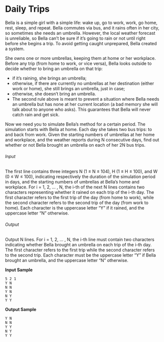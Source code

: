 
# Daily Trips

Bella is a simple girl with a simple life: wake up, go to work, work, go home, rest, sleep, and repeat. Bella commutes via bus, and it rains often in her city, so sometimes she needs an umbrella. However, the local weather forecast is unreliable, so Bella can’t be sure if it’s going to rain or not until right before she begins a trip. To avoid getting caught unprepared, Bella created a system.  

She owns one or more umbrellas, keeping them at home or her workplace. Before any trip (from home to work, or vice versa), Bella looks outside to decide whether to bring an umbrella on that trip:  

- if it’s raining, she brings an umbrella;
- otherwise, if there are currently no umbrellas at her destination (either work or home), she still brings an umbrella, just in case;
- otherwise, she doesn’t bring an umbrella.
- The second rule above is meant to prevent a situation where Bella needs an umbrella but has none at her current location (a bad memory she will talk about to anyone who asks). This guarantees that Bella will never catch rain and get sick.  

Now we need you to simulate Bella’s method for a certain period. The simulation starts with Bella at home. Each day she takes two bus trips: to and back from work. Given the starting numbers of umbrellas at her home and workplace, and the weather reports during N consecutive days, find out whether or not Bella brought an umbrella on each of her 2N bus trips.  

###### Input

The first line contains three integers N (1 ≤ N ≤ 104), H (1 ≤ H ≤ 100), and W (0 ≤ W ≤ 100), indicating respectively the duration of the simulation period in days, and the starting numbers of umbrellas at Bella’s home and workplace. For i = 1, 2, ... , N, the i-th of the next N lines contains two characters representing whether it rained on each trip of the i-th day. The first character refers to the first trip of the day (from home to work), while the second character refers to the second trip of the day (from work to home). Each character is the uppercase letter “Y” if it rained, and the uppercase letter “N” otherwise.  

###### Output

Output N lines. For i = 1, 2, ... , N, the i-th line must contain two characters indicating whether Bella brought an umbrella on each trip of the i-th day. The first character refers to the first trip while the second character refers to the second trip. Each character must be the uppercase letter “Y” if Bella brought an umbrella, and the uppercase letter “N” otherwise.  

**Input Sample**  

```
5 2 1
Y N
N N
Y N
N Y
Y Y
```

**Output Sample**  

```
Y N
N N
Y Y
N Y
Y Y
```
